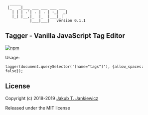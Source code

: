 ```
  _____
 |_   _|___ ___ ___ ___ ___
   | | | .'| . | . | -_|  _|
   |_| |__,|_  |_  |___|_|
           |___|___|   version 0.1.1
```
## Tagger - Vanilla JavaScript Tag Editor

[![npm](https://img.shields.io/badge/npm-0.1.1-blue.svg)](https://www.npmjs.com/package/@jcubic/tagger)

Usage:

```
tagger(document.querySelector('[name="tags"]'), {allow_spaces: false});
```

## License

Copyright (c) 2018-2019 [Jakub T. Jankiewicz](https://jcubic.pl/me)

Released under the MIT license
